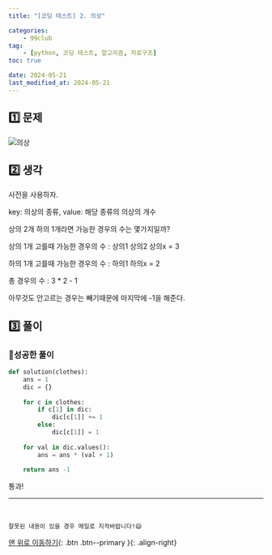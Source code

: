 ```yaml
---
title: "[코딩 테스트] 2. 의상"

categories: 
    - 99club
tag: 
    - [python, 코딩 테스트, 알고리즘, 자료구조]
toc: true

date: 2024-05-21
last_modified_at: 2024-05-21
---
```


## 1️⃣ 문제

![의상]({{site.url}}\images\2024-05-21-99club_2\의상.png)

## 2️⃣ 생각

사전을 사용하자.

key: 의상의 종류, value: 해당 종류의 의상의 개수

상의 2개 하의 1개라면 가능한 경우의 수는 몇가지일까?

상의 1개 고를때 가능한 경우의 수 : 상의1 상의2 상의x = 3

하의 1개 고를때 가능한 경우의 수 : 하의1 하의x = 2

총 경우의 수 : 3 * 2 - 1

아무것도 안고르는 경우는 빼기때문에 마지막에 -1을 해준다.



## 3️⃣ 풀이

### 🔸성공한 풀이

```python
def solution(clothes):
    ans = 1
    dic = {}
    
    for c in clothes:
        if c[1] in dic:
            dic[c[1]] += 1
        else:
            dic[c[1]] = 1
    
    for val in dic.values():
        ans = ans * (val + 1)
        
    return ans -1
```

통과!


***

<br>

    잘못된 내용이 있을 경우 메일로 지적바랍니다!😄

[맨 위로 이동하기](#){: .btn .btn--primary }{: .align-right}